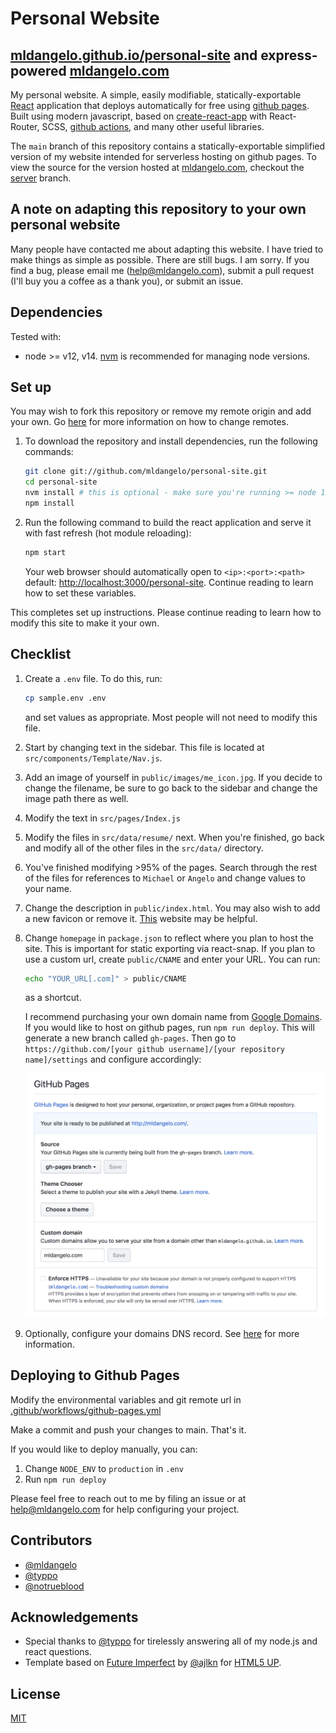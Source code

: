 # Personal Website

## [mldangelo.github.io/personal-site](https://mldangelo.github.io/personal-site/) and express-powered [mldangelo.com](http://mldangelo.com)

My personal website. A simple, easily modifiable, statically-exportable [React](https://reactjs.org/) application that deploys automatically for free using [github pages](https://pages.github.com/). Built using modern javascript, based on [create-react-app](https://github.com/facebook/create-react-app) with React-Router, SCSS, [github actions](https://github.com/features/actions), and many other useful libraries.

The `main` branch of this repository contains a statically-exportable simplified version of my website intended for serverless hosting on github pages. To view the source for the version hosted at [mldangelo.com](https://mldangelo.com), checkout the [server](https://github.com/mldangelo/personal-site/tree/server) branch.

## A note on adapting this repository to your own personal website

Many people have contacted me about adapting this website. I have tried to make things as simple as possible. There are still bugs. I am sorry. If you find a bug, please email me (help@mldangelo.com), submit a pull request (I'll buy you a coffee as a thank you), or submit an issue.

## Dependencies

Tested with:

* node >= v12, v14. [nvm](https://github.com/nvm-sh/nvm#installing-and-updating) is recommended for managing node versions.

## Set up

You may wish to fork this repository or remove my remote origin and add your own. Go [here](https://help.github.com/articles/changing-a-remote-s-url/) for more information on how to change remotes.

1. To download the repository and install dependencies, run the following commands:

    ```bash
    git clone git://github.com/mldangelo/personal-site.git
    cd personal-site
    nvm install # this is optional - make sure you're running >= node 12 with `node --version`
    npm install
    ```

2. Run the following command to build the react application and serve it with fast refresh (hot module reloading):

    ```bash
    npm start
    ```

    Your web browser should automatically open to `<ip>:<port>:<path>` default: [http://localhost:3000/personal-site](http://localhost:3000/personal-site). Continue reading to learn how to set these variables.

This completes set up instructions. Please continue reading to learn how to modify this site to make it your own.

## Checklist

1. Create a `.env` file. To do this, run:

    ```bash
    cp sample.env .env
    ```

    and set values as appropriate. Most people will not need to modify this file.

2. Start by changing text in the sidebar. This file is located at `src/components/Template/Nav.js`.
3. Add an image of yourself in `public/images/me_icon.jpg`. If you decide to change the filename, be sure to go back to the sidebar and change the image path there as well.
4. Modify the text in `src/pages/Index.js`
5. Modify the files in `src/data/resume/` next. When you're finished, go back and modify all of the other files in the `src/data/` directory.
6. You've finished modifying >95% of the pages. Search through the rest of the files for references to `Michael` or `Angelo` and change values to your name.
7. Change the description in `public/index.html`. You may also wish to add a new favicon or remove it. [This](https://realfavicongenerator.net/) website may be helpful.
8. Change `homepage` in `package.json` to reflect where you plan to host the site. This is important for static exporting via react-snap. If you plan to use a custom url, create `public/CNAME` and enter your URL. You can run:

    ```bash
    echo "YOUR_URL[.com]" > public/CNAME
    ```

    as a shortcut.

    I recommend purchasing your own domain name from [Google Domains](https://domains.google). If you would like to host on github pages, run `npm run deploy`. This will generate a new branch called `gh-pages`. Then go to `https://github.com/[your github username]/[your repository name]/settings` and configure accordingly:

    <center><img src="docs/gh-pages.png"></center>

9. Optionally, configure your domains DNS record. See [here]( https://help.github.com/articles/using-a-custom-domain-with-github-pages/) for more information.

## Deploying to Github Pages

Modify the environmental variables and git remote url in [.github/workflows/github-pages.yml](.github/workflows/github-pages.yml)

Make a commit and push your changes to main. That's it.

If you would like to deploy manually, you can:

1. Change `NODE_ENV` to `production` in `.env`
2. Run `npm run deploy`

Please feel free to reach out to me by filing an issue or at [help@mldangelo.com](mailto:help@mldangelo.com) for help configuring your project.

## Contributors

* [@mldangelo](https://github.com/mldangelo)
* [@typpo](https://github.com/typpo)
* [@notrueblood](https://github.com/notrueblood)

## Acknowledgements

* Special thanks to [@typpo](https://github.com/typpo) for tirelessly answering all of my node.js and react questions.
* Template based on [Future Imperfect](https://html5up.net/future-imperfect) by [@ajlkn](https://github.com/ajlkn) for [HTML5 UP](html5up.net).

## License

[MIT](https://github.com/mldangelo/personal-site/blob/main/LICENSE)
